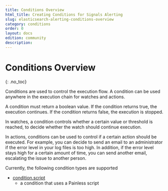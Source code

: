 ```yaml
---
title: Conditions Overview
html_title: Creating Conditions for Signals Alerting
slug: elasticsearch-alerting-conditions-overview
category: conditions
order: 0
layout: docs
edition: community
description: 
---
```


<!--- Copyright 2020 floragunn GmbH -->

# Conditions Overview
{: .no_toc}

Conditions are used to control the execution flow. A condition can be used anywhere in the execution chain for watches and actions. 

A condition must return a boolean value. If the condition returns true, the execution continues. If the condition returns false, the execution is stopped.

In watches, a condition controls whether a certain value or threshold is reached, to decide whether the watch should continue execution.

In actions, conditions can be used to control if a certain action should be executed. For example, you can decide to send an email to an administrator if the error level in  your log files is too high. In addition, if the error level stays high for a certain amount of time, you can send another email, escalating the issue to another person. 

Currently, the following condition types are supported

* [condition.script](conditions_script.md)
  * a condition that uses a Painless script 